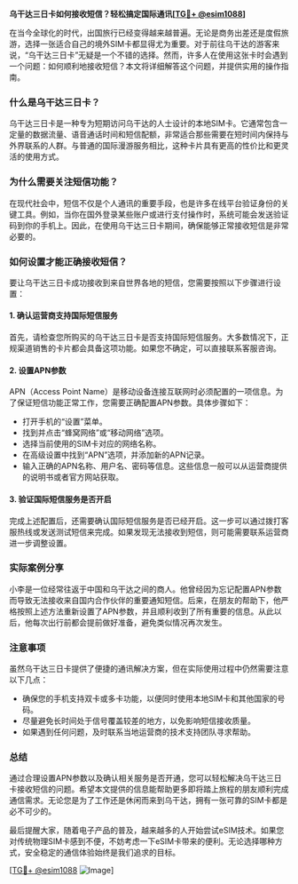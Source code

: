**乌干达三日卡如何接收短信？轻松搞定国际通讯[[TG💪+ @esim1088](https://t.me/s/esim1088)]**

在当今全球化的时代，出国旅行已经变得越来越普遍。无论是商务出差还是度假旅游，选择一张适合自己的境外SIM卡都显得尤为重要。对于前往乌干达的游客来说，“乌干达三日卡”无疑是一个不错的选择。然而，许多人在使用这张卡时会遇到一个问题：如何顺利地接收短信？本文将详细解答这个问题，并提供实用的操作指南。

### 什么是乌干达三日卡？

乌干达三日卡是一种专为短期访问乌干达的人士设计的本地SIM卡。它通常包含一定量的数据流量、语音通话时间和短信配额，非常适合那些需要在短时间内保持与外界联系的人群。与普通的国际漫游服务相比，这种卡片具有更高的性价比和更灵活的使用方式。

### 为什么需要关注短信功能？

在现代社会中，短信不仅是个人通讯的重要手段，也是许多在线平台验证身份的关键工具。例如，当你在国外登录某些账户或进行支付操作时，系统可能会发送验证码到你的手机上。因此，在使用乌干达三日卡期间，确保能够正常接收短信是非常必要的。

### 如何设置才能正确接收短信？

要让乌干达三日卡成功接收到来自世界各地的短信，您需要按照以下步骤进行设置：

#### 1. 确认运营商支持国际短信服务
首先，请检查您所购买的乌干达三日卡是否支持国际短信服务。大多数情况下，正规渠道销售的卡片都会具备这项功能。如果您不确定，可以直接联系客服咨询。

#### 2. 设置APN参数
APN（Access Point Name）是移动设备连接互联网时必须配置的一项信息。为了保证短信功能正常工作，您需要正确配置APN参数。具体步骤如下：
   - 打开手机的“设置”菜单。
   - 找到并点击“蜂窝网络”或“移动网络”选项。
   - 选择当前使用的SIM卡对应的网络名称。
   - 在高级设置中找到“APN”选项，并添加新的APN记录。
   - 输入正确的APN名称、用户名、密码等信息。这些信息一般可以从运营商提供的说明书或者官方网站获取。

#### 3. 验证国际短信服务是否开启
完成上述配置后，还需要确认国际短信服务是否已经开启。这一步可以通过拨打客服热线或发送测试短信来完成。如果发现无法接收到短信，则可能需要联系运营商进一步调整设置。

### 实际案例分享

小李是一位经常往返于中国和乌干达之间的商人。他曾经因为忘记配置APN参数而导致无法接收来自国内合作伙伴的重要通知短信。后来，在朋友的帮助下，他严格按照上述方法重新设置了APN参数，并且顺利收到了所有重要的信息。从此以后，他每次出行前都会提前做好准备，避免类似情况再次发生。

### 注意事项

虽然乌干达三日卡提供了便捷的通讯解决方案，但在实际使用过程中仍然需要注意以下几点：
   - 确保您的手机支持双卡或多卡功能，以便同时使用本地SIM卡和其他国家的号码。
   - 尽量避免长时间处于信号覆盖较差的地方，以免影响短信接收质量。
   - 如果遇到任何问题，及时联系当地运营商的技术支持团队寻求帮助。

### 总结

通过合理设置APN参数以及确认相关服务是否开通，您可以轻松解决乌干达三日卡接收短信的问题。希望本文提供的信息能帮助更多即将踏上旅程的朋友顺利完成通信需求。无论您是为了工作还是休闲而来到乌干达，拥有一张可靠的SIM卡都是必不可少的。

最后提醒大家，随着电子产品的普及，越来越多的人开始尝试eSIM技术。如果您对传统物理SIM卡感到不便，不妨考虑一下eSIM卡带来的便利。无论选择哪种方式，安全稳定的通信体验始终是我们追求的目标。

[[TG💪+ @esim1088](https://t.me/s/esim1088) ![Image](https://i.postimg.cc/4NQfJmqS/Snipaste-2025-05-13-00-14-12.png)]